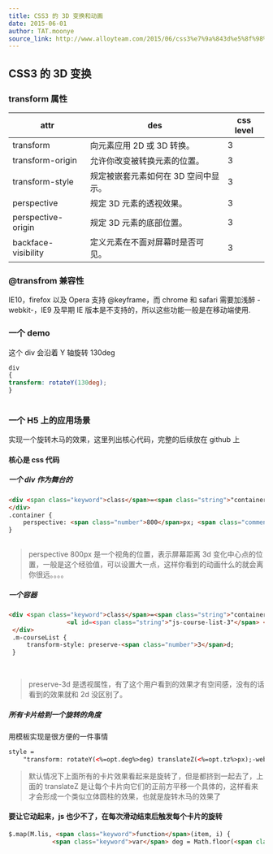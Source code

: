 ```yaml
---
title: CSS3 的 3D 变换和动画
date: 2015-06-01
author: TAT.moonye
source_link: http://www.alloyteam.com/2015/06/css3%e7%9a%843d%e5%8f%98%e6%8d%a2%e5%92%8c%e5%8a%a8%e7%94%bb/
---
```


<!-- {% raw %} - for jekyll -->

## CSS3 的 3D 变换

### transform 属性

| attr                | des                  | css level |
| ------------------- | -------------------- | --------- |
| transform           | 向元素应用 2D 或 3D 转换。    | 3         |
| transform-origin    | 允许你改变被转换元素的位置。       | 3         |
| transform-style     | 规定被嵌套元素如何在 3D 空间中显示。 | 3         |
| perspective         | 规定 3D 元素的透视效果。       | 3         |
| perspective-origin  | 规定 3D 元素的底部位置。       | 3         |
| backface-visibility | 定义元素在不面对屏幕时是否可见。     | 3         |

### @transfrom 兼容性

IE10，firefox 以及 Opera 支持 @keyframe，而 chrome 和 safari 需要加浅醉 - webkit-，IE9 及早期 IE 版本是不支持的，所以这些功能一般是在移动端使用.

### 一个 demo

这个 div 会沿着 Y 轴旋转 130deg

```css
div
{
transform: rotateY(130deg);
}
 
```

### 一个 H5 上的应用场景

实现一个旋转木马的效果，这里列出核心代码，完整的后续放在 github 上

#### 核心是 css 代码

##### 一个 div 作为舞台的

```html
<div <span class="keyword">class</span>=<span class="string">"container"</span>>
</div>
.container {
    perspective: <span class="number">800</span>px; <span class="comment">//这里是一个视角的位置，</span>
}
 
```

> perspective 800px 是一个视角的位置，表示屏幕距离 3d 变化中心点的位置，一般是这个经验值，可以设置大一点，这样你看到的动画什么的就会离你很远。。。。

##### 一个容器

```html
<div <span class="keyword">class</span>=<span class="string">"container"</span>>
                <ul id=<span class="string">"js-course-list-3"</span> <span class="keyword">class</span>=<span class="string">"m-courseList"</span>></ul>
 </div>
 .m-courseList {
     transform-style: preserve-<span class="number">3</span>d;
 }
 
 
```

> preserve-3d 是透视属性，有了这个用户看到的效果才有空间感，没有的话看到的效果就和 2d 没区别了。

##### 所有卡片给到一个旋转的角度

用模板实现是很方便的一件事情

```html
style =
    "transform: rotateY(<%=opt.deg%>deg) translateZ(<%=opt.tz%>px);-webkit-transform: rotateY(<%=opt.deg%>deg) translateZ(<%=opt.tz%>px)";
```

> 默认情况下上面所有的卡片效果看起来是旋转了，但是都挤到一起去了，上面的 translateZ 是让每个卡片向它们的正前方平移一个具体的，这样看来才会形成一个类似立体圆柱的效果，也就是旋转木马的效果了

#### 要让它动起来，js 也少不了，在每次滑动结束后触发每个卡片的旋转

```html
$.map(M.lis, <span class="keyword">function</span>(item, i) {
            <span class="keyword">var</span> deg = Math.floor(<span class="number">360</spa
```


<!-- {% endraw %} - for jekyll -->